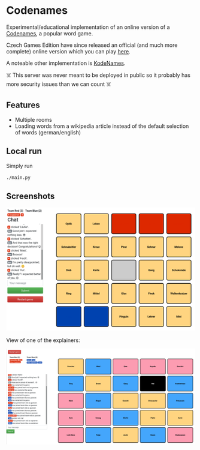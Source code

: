 # Codenames

Experimental/educational implementation of an online version of a [Codenames](https://en.wikipedia.org/wiki/Codenames_(board_game)),
a popular word game.

Czech Games Edition have since released an official (and much more complete) online
version which you can play [here](https://codenames.game/).

A noteable other implementation is [KodeNames](https://github.com/ninjabunny/KodeNames).

☠️ This server was never meant to be deployed in public so it probably has more security issues than we can count ☠️

## Features

* Multiple rooms
* Loading words from a wikipedia article instead of the default selection of words (german/english)

## Local run

Simply run

```bash
./main.py
```

## Screenshots

![default view](readme_assets/codenames.png)

View of one of the explainers:

![codenames explainer](readme_assets/codenames_explainer.png)
